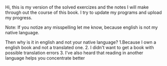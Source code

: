 Hi, this is my version of the solved exercizes and the notes I will make through out the course of this book.
I try to update my programs and upload my progress.

Note: If you notize any misspelling let me know, because english is not my native language.

Then why is it in english and not your native language?
1.Because I own a english book and not a translated one.
2. I didn't want to get a book with possible translation errors
3. I've also heard that reading in another language helps you concentrate better


